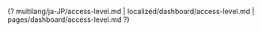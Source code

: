 {? multilang/ja-JP/access-level.md | localized/dashboard/access-level.md | pages/dashboard/access-level.md ?}
